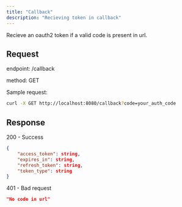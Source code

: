 ```yaml
---
title: "Callback"
description: "Recieving token in callback"
---
```


Recieve an oauth2 token if a valid code is present in url.

## Request

endpoint: /callback

method: GET

Sample request:

```bash
curl -X GET http://localhost:8080/callback?code=your_auth_code
```

## Response

200 - Success

```json
{
    "access_token": string,
    "expires_in": string,
    "refresh_token": string,
    "token_type": string
}
```

401 - Bad request

```json
"No code in url"
```
